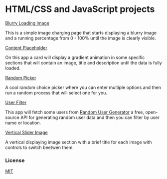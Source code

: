 # HTML/CSS and JavaScript projects

[Blurry Loading Image](https://github.com/lester-burciaga/Javascript_Projects/tree/master/blurry-loading-image)

This is a simple image charging page that starts displaying a blurry image and a running percentage from 0 - 100% until the image is clearly visible.

[Content Placeholder](https://github.com/lester-burciaga/Javascript_Projects/tree/master/content-placeholder)

On this app a card will display a gradient animation in some specific sections that will contain an image, title and description until the data is fully loaded.

[Random Picker](https://github.com/lester-burciaga/Javascript_Projects/tree/master/random-picker)

A cool random choice picker where you can enter multiple options and then run a random process that will select one for you.

[User Filter](https://github.com/lester-burciaga/Javascript_Projects/tree/master/user-filter)

This app will fetch some users from [Random User Generator](https://randomuser.me/) a free, open-source API for generating random user data and then you can filter by user name or location.

[Vertical Slider Image](https://github.com/lester-burciaga/Javascript_Projects/tree/master/vertical-slider)

A vertical displaying image section with a brief title for each image with controls to switch beetwen them.


### License
[MIT](https://choosealicense.com/licenses/mit/)
